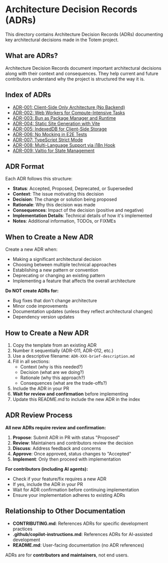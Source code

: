 # Architecture Decision Records (ADRs)

This directory contains Architecture Decision Records (ADRs) documenting key architectural decisions made in the Totem project.

## What are ADRs?

Architecture Decision Records document important architectural decisions along with their context and consequences. They help current and future contributors understand why the project is structured the way it is.

## Index of ADRs

- [ADR-001: Client-Side Only Architecture (No Backend)](./ADR-001-client-side-only-architecture.md)
- [ADR-002: Web Workers for Compute-Intensive Tasks](./ADR-002-web-workers-for-compute-intensive-tasks.md)
- [ADR-003: Bun as Package Manager and Runtime](./ADR-003-bun-as-package-manager-and-runtime.md)
- [ADR-004: Static Site Generation with Vite](./ADR-004-static-site-generation-with-vite.md)
- [ADR-005: IndexedDB for Client-Side Storage](./ADR-005-indexeddb-for-client-side-storage.md)
- [ADR-006: No Mocking in E2E Tests](./ADR-006-no-mocking-in-e2e-tests.md)
- [ADR-007: TypeScript Strict Mode](./ADR-007-typescript-strict-mode.md)
- [ADR-008: Multi-Language Support via i18n Hook](./ADR-008-multi-language-support-via-i18n-hook.md)
- [ADR-009: Valtio for State Management](./ADR-009-valtio-for-state-management.md)

## ADR Format

Each ADR follows this structure:

- **Status**: Accepted, Proposed, Deprecated, or Superseded
- **Context**: The issue motivating this decision
- **Decision**: The change or solution being proposed
- **Rationale**: Why this decision was made
- **Consequences**: Impact of the decision (positive and negative)
- **Implementation Details**: Technical details of how it's implemented
- **Notes**: Additional information, TODOs, or FIXMEs

## When to Create a New ADR

Create a new ADR when:

- Making a significant architectural decision
- Choosing between multiple technical approaches
- Establishing a new pattern or convention
- Deprecating or changing an existing pattern
- Implementing a feature that affects the overall architecture

**Do NOT create ADRs for:**
- Bug fixes that don't change architecture
- Minor code improvements
- Documentation updates (unless they reflect architectural changes)
- Dependency version updates

## How to Create a New ADR

1. Copy the template from an existing ADR
2. Number it sequentially (ADR-011, ADR-012, etc.)
3. Use a descriptive filename: `ADR-XXX-brief-description.md`
4. Fill in all sections:
   - Context (why is this needed?)
   - Decision (what are we doing?)
   - Rationale (why this approach?)
   - Consequences (what are the trade-offs?)
5. Include the ADR in your PR
6. **Wait for review and confirmation** before implementing
7. Update this README.md to include the new ADR in the index

## ADR Review Process

**All new ADRs require review and confirmation:**

1. **Propose**: Submit ADR in PR with status "Proposed"
2. **Review**: Maintainers and contributors review the decision
3. **Discuss**: Address feedback and concerns
4. **Approve**: Once approved, status changes to "Accepted"
5. **Implement**: Only then proceed with implementation

**For contributors (including AI agents):**
- Check if your feature/fix requires a new ADR
- If yes, include the ADR in your PR
- Wait for ADR confirmation before continuing implementation
- Ensure your implementation adheres to existing ADRs

## Relationship to Other Documentation

- **CONTRIBUTING.md**: References ADRs for specific development practices
- **.github/copilot-instructions.md**: References ADRs for AI-assisted development
- **README.md**: User-facing documentation (no ADR references)

ADRs are for **contributors and maintainers**, not end users.
